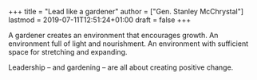 +++
title = "Lead like a gardener"
author = ["Gen. Stanley McChrystal"]
lastmod = 2019-07-11T12:51:24+01:00
draft = false
+++

A gardener creates an environment that encourages growth. An environment full of
light and nourishment. An environment with sufficient space for stretching and
expanding.

Leadership – and gardening – are all about creating positive change.
